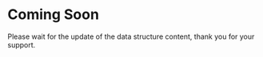 # Coming Soon

Please wait for the update of the data structure content, thank you for your support.
